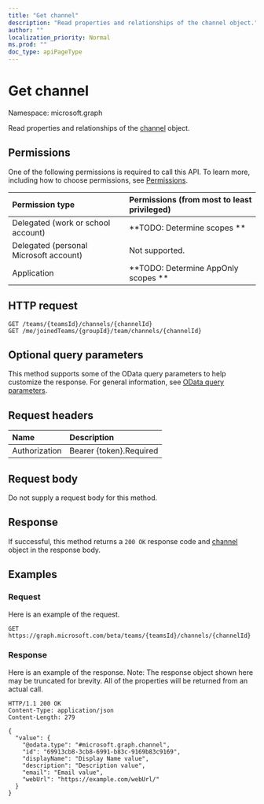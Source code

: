 ```yaml
---
title: "Get channel"
description: "Read properties and relationships of the channel object."
author: ""
localization_priority: Normal
ms.prod: ""
doc_type: apiPageType
---
```


# Get channel

Namespace: microsoft.graph

Read properties and relationships of the [channel](../resources/channel.md) object.

## Permissions
One of the following permissions is required to call this API. To learn more, including how to choose permissions, see [Permissions](/concepts/permissions-reference.md).

|Permission type|Permissions (from most to least privileged)|
|:---|:---|
|Delegated (work or school account)|**TODO: Determine scopes **|
|Delegated (personal Microsoft account)|Not supported.|
|Application|**TODO: Determine AppOnly scopes **|

## HTTP request
<!-- {
  "blockType": "ignored"
}
-->
``` http
GET /teams/{teamsId}/channels/{channelId}
GET /me/joinedTeams/{groupId}/team/channels/{channelId}
```

## Optional query parameters
This method supports some of the OData query parameters to help customize the response. For general information, see [OData query parameters](/graph/query-parameters).

## Request headers
|Name|Description|
|:---|:---|
|Authorization|Bearer {token}.Required|

## Request body
Do not supply a request body for this method.

## Response
If successful, this method returns a `200 OK` response code and [channel](../resources/channel.md) object in the response body.

## Examples

### Request
Here is an example of the request.
<!-- {
  "blockType": "request",
  "name": "get_channel"
}
-->
``` http
GET https://graph.microsoft.com/beta/teams/{teamsId}/channels/{channelId}
```

### Response
Here is an example of the response. Note: The response object shown here may be truncated for brevity. All of the properties will be returned from an actual call.
<!-- {
  "blockType": "response",
  "truncated": true,
  "@odata.type": "microsoft.graph.channel"
}
-->
``` http
HTTP/1.1 200 OK
Content-Type: application/json
Content-Length: 279

{
  "value": {
    "@odata.type": "#microsoft.graph.channel",
    "id": "69913cb8-3cb8-6991-b83c-9169b83c9169",
    "displayName": "Display Name value",
    "description": "Description value",
    "email": "Email value",
    "webUrl": "https://example.com/webUrl/"
  }
}
```

